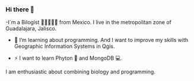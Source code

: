 ### Hi there 👋

-I´m a Bilogist 🌵🌵🌼🌵🌵 from Mexico. I live in the metropolitan zone of Guadalajara, Jalisco.  

- 🌱 I’m learning about programming. And I want to improve my skills with Geographic Information Systems in Qgis.

- ⚡ I want to learn Phyton 🐍 and MongoDB 💻.

I am enthusiastic about combining biology and programming.
